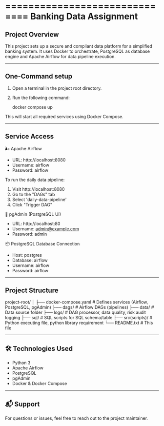 ==============================
 Banking Data Assignment
==============================

Project Overview
----------------
This project sets up a secure and compliant data platform for a simplified banking system.
It uses Docker to orchestrate, PostgreSQL as database engine and Apache Airflow for data pipeline execution.

----------------
 One-Command setup
----------------

1. Open a terminal in the project root directory.
2. Run the following command:

   docker compose up

This will start all required services using Docker Compose.

----------------
 Service Access
----------------

🌬 Apache Airflow
- URL: http://localhost:8080
- Username: airflow
- Password: airflow

To run the daily data pipeline:
1. Visit http://localhost:8080
2. Go to the "DAGs" tab
3. Select 'daily-data-pipeline'
4. Click "Trigger DAG"

🐘 pgAdmin (PostgreSQL UI)
- URL: http://localhost:80
- Username: admin@example.com
- Password: admin

📦 PostgreSQL Database Connection
- Host: postgres
- Database: airflow
- Username: airflow
- Password: airflow

---------------------
Project Structure
---------------------

project-root/
│
├── docker-compose.yaml         # Defines services (Airflow, PostgreSQL, pgAdmin)
├── dags/                       # Airflow DAGs (pipelines)
├── data/                       # Data source folder 
├── logs/                       # DAG processor, data quality, risk audit logging
├── sql/                        # SQL scripts for SQL schema/table
├── src(scripts)/               # Python executing file, python library requirement 
└── README.txt                  # This file

--------------------------
🛠️ Technologies Used
--------------------------

- Python 3
- Apache Airflow
- PostgreSQL
- pgAdmin
- Docker & Docker Compose

--------------------------
📬 Support
--------------------------

For questions or issues, feel free to reach out to the project maintainer.
